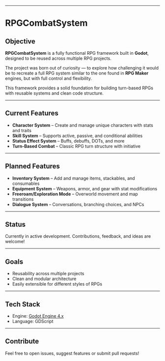 
---

# RPGCombatSystem

## Objective

**RPGCombatSystem** is a fully functional RPG framework built in **Godot**, designed to be reused across multiple RPG projects.

The project was born out of curiosity — to explore how challenging it would be to recreate a full RPG system similar to the one found in **RPG Maker** engines, but with full control and flexibility.

This framework provides a solid foundation for building turn-based RPGs with reusable systems and clean code structure.

---

## Current Features

- **Character System** – Create and manage unique characters with stats and traits  
- **Skill System** – Supports active, passive, and conditional abilities  
- **Status Effect System** – Buffs, debuffs, DOTs, and more  
- **Turn-Based Combat** – Classic RPG turn structure with initiative  

---

## Planned Features

- **Inventory System** – Add and manage items, stackables, and consumables  
- **Equipment System** – Weapons, armor, and gear with stat modifications  
- **Freeroam/Exploration Mode** – Overworld movement and map transitions  
- **Dialogue System** – Conversations, branching choices, and NPCs  

---

## Status

Currently in active development. Contributions, feedback, and ideas are welcome!

---

## Goals

- Reusability across multiple projects  
- Clean and modular architecture  
- Easily extensible for different styles of RPGs  

---

## Tech Stack

- Engine: [Godot Engine 4.x](https://godotengine.org)  
- Language: GDScript  

---

## Contribute

Feel free to open issues, suggest features or submit pull requests!


